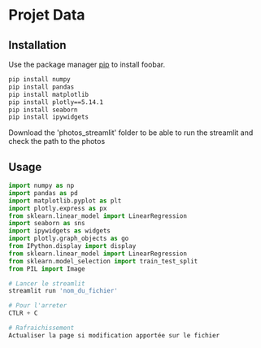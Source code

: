 # Projet Data


## Installation

Use the package manager [pip](https://pip.pypa.io/en/stable/) to install foobar.

```bash
pip install numpy
pip install pandas
pip install matplotlib
pip install plotly==5.14.1
pip install seaborn
pip install ipywidgets
```
Download the 'photos_streamlit' folder to be able to run the streamlit and check the path to the photos

## Usage

```python
import numpy as np
import pandas as pd
import matplotlib.pyplot as plt
import plotly.express as px
from sklearn.linear_model import LinearRegression
import seaborn as sns
import ipywidgets as widgets
import plotly.graph_objects as go
from IPython.display import display
from sklearn.linear_model import LinearRegression
from sklearn.model_selection import train_test_split
from PIL import Image

# Lancer le streamlit
streamlit run 'nom_du_fichier'

# Pour l'arreter
CTLR + C

# Rafraichissement 
Actualiser la page si modification apportée sur le fichier
```
